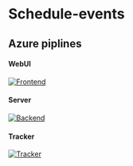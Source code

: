 # Schedule-events

## Azure piplines

<h4>WebUI</h4>

[![Frontend](https://dev.azure.com/berthel0802/Schedule-Events-Pipeline/_apis/build/status/Schedule-Events-Frontend?branchName=master)](https://dev.azure.com/berthel0802/Schedule-Events-Pipeline/_build/latest?definitionId=15&branchName=master)

<h4>Server</h4>

[![Backend](https://dev.azure.com/berthel0802/Schedule-Events-Pipeline/_apis/build/status/Schedule-Events-Backend?branchName=master)](https://dev.azure.com/berthel0802/Schedule-Events-Pipeline/_build/latest?definitionId=13&branchName=master)

<h4>Tracker</h4>

[![Tracker](https://dev.azure.com/berthel0802/Schedule-Events-Pipeline/_apis/build/status/Schedule-Events-Track?branchName=master)](https://dev.azure.com/berthel0802/Schedule-Events-Pipeline/_build/latest?definitionId=12&branchName=master)
